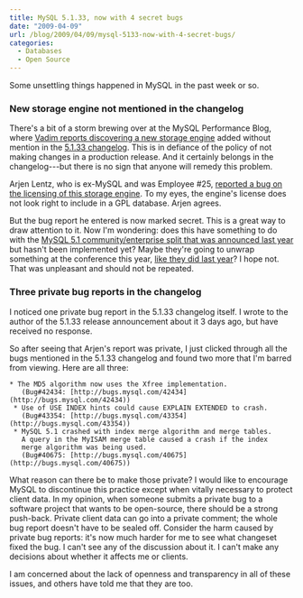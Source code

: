 ```yaml
---
title: MySQL 5.1.33, now with 4 secret bugs
date: "2009-04-09"
url: /blog/2009/04/09/mysql-5133-now-with-4-secret-bugs/
categories:
  - Databases
  - Open Source
---
```

Some unsettling things happened in MySQL in the past week or so.

### New storage engine not mentioned in the changelog

There's a bit of a storm brewing over at the MySQL Performance Blog, where [Vadim reports discovering a new storage engine](http://www.mysqlperformanceblog.com/2009/04/06/mysql-and-ibm/) added without mention in the [5.1.33 changelog](http://dev.mysql.com/doc/refman/5.1/en/news-5-1-33.html). This is in defiance of the policy of not making changes in a production release. And it certainly belongs in the changelog---but there is no sign that anyone will remedy this problem.

Arjen Lentz, who is ex-MySQL and was Employee #25, [reported a bug on the licensing of this storage engine](http://bugs.mysql.com/44172). To my eyes, the engine's license does not look right to include in a GPL database. Arjen agrees.

But the bug report he entered is now marked secret. This is a great way to draw attention to it. Now I'm wondering: does this have something to do with the [MySQL 5.1 community/enterprise split that was announced last year](http://blogs.mysql.com/kaj/2008/12/01/mysql-51-release-schedule/) but hasn't been implemented yet? Maybe they're going to unwrap something at the conference this year, [like they did last year](http://jcole.us/blog/archives/2008/04/14/just-announced-mysql-to-launch-new-features-only-in-mysql-enterprise/)? I hope not. That was unpleasant and should not be repeated.

### Three private bug reports in the changelog

I noticed one private bug report in the 5.1.33 changelog itself. I wrote to the author of the 5.1.33 release announcement about it 3 days ago, but have received no response.

So after seeing that Arjen's report was private, I just clicked through all the bugs mentioned in the 5.1.33 changelog and found two more that I'm barred from viewing. Here are all three:

```
* The MD5 algorithm now uses the Xfree implementation.
   (Bug#42434: [http://bugs.mysql.com/42434](http://bugs.mysql.com/42434))
 * Use of USE INDEX hints could cause EXPLAIN EXTENDED to crash.
   (Bug#43354: [http://bugs.mysql.com/43354](http://bugs.mysql.com/43354))
 * MySQL 5.1 crashed with index merge algorithm and merge tables.
   A query in the MyISAM merge table caused a crash if the index
   merge algorithm was being used.
   (Bug#40675: [http://bugs.mysql.com/40675](http://bugs.mysql.com/40675))
```

What reason can there be to make those private? I would like to encourage MySQL to discontinue this practice except when vitally necessary to protect client data. In my opinion, when someone submits a private bug to a software project that wants to be open-source, there should be a strong push-back. Private client data can go into a private comment; the whole bug report doesn't have to be sealed off. Consider the harm caused by private bug reports: it's now much harder for me to see what changeset fixed the bug. I can't see any of the discussion about it. I can't make any decisions about whether it affects me or clients.

I am concerned about the lack of openness and transparency in all of these issues, and others have told me that they are too.


